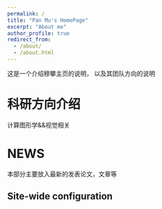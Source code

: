 ```yaml
---
permalink: /
title: "Pan Mu's HomePage"
excerpt: "About me"
author_profile: true
redirect_from: 
  - /about/
  - /about.html
---
```


这是一个介绍穆攀主页的说明， 以及其团队方向的说明

科研方向介绍
======
计算图形学&&视觉相关

NEWS
======
本部分主要放入最新的发表论文，文章等

Site-wide configuration
------

